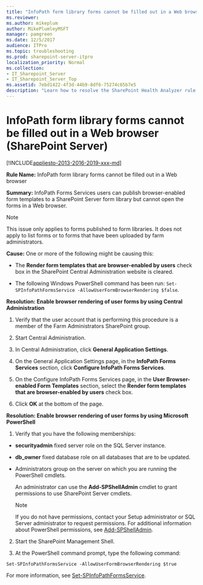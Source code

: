 ```yaml
---
title: "InfoPath form library forms cannot be filled out in a Web browser (SharePoint Server)"
ms.reviewer: 
ms.author: mikeplum
author: MikePlumleyMSFT
manager: pamgreen
ms.date: 12/5/2017
audience: ITPro
ms.topic: troubleshooting
ms.prod: sharepoint-server-itpro
localization_priority: Normal
ms.collection:
- IT_Sharepoint_Server
- IT_Sharepoint_Server_Top
ms.assetid: 7ebd1422-4f3d-44b9-8df6-75274c65b7e5
description: "Learn how to resolve the SharePoint Health Analyzer rule: InfoPath form library forms cannot be filled out in a Web browser, for SharePoint Server."
---
```


# InfoPath form library forms cannot be filled out in a Web browser (SharePoint Server)

[!INCLUDE[appliesto-2013-2016-2019-xxx-md](../includes/appliesto-2013-2016-2019-xxx-md.md)] 
  
 **Rule Name:** InfoPath form library forms cannot be filled out in a Web browser 
  
 **Summary:** InfoPath Forms Services users can publish browser-enabled form templates to a SharePoint Server form library but cannot open the forms in a Web browser. 
  
> [!NOTE]
> This issue only applies to forms published to form libraries. It does not apply to list forms or to forms that have been uploaded by farm administrators. 
  
 **Cause:** One or more of the following might be causing this: 
  
- The **Render form templates that are browser-enabled by users** check box in the SharePoint Central Administration website is cleared. 
    
- The following Windows PowerShell command has been run:  `Set-SPInfoPathFormsService -AllowUserFormBrowserRendering $false`.
    
**Resolution: Enable browser rendering of user forms by using Central Administration**
  
1. Verify that the user account that is performing this procedure is a member of the Farm Administrators SharePoint group. 
    
2. Start Central Administration.
    
3. In Central Administration, click **General Application Settings**.
    
4. On the General Application Settings page, in the **InfoPath Forms Services** section, click **Configure InfoPath Forms Services**.
    
5. On the Configure InfoPath Forms Services page, in the **User Browser-enabled Form Templates** section, select the **Render form templates that are browser-enabled by users** check box. 
    
6. Click **OK** at the bottom of the page. 
    
**Resolution: Enable browser rendering of user forms by using Microsoft PowerShell**
  
1. Verify that you have the following memberships:
    
  - **securityadmin** fixed server role on the SQL Server instance. 
    
  - **db_owner** fixed database role on all databases that are to be updated. 
    
  - Administrators group on the server on which you are running the PowerShell cmdlets.
    
    An administrator can use the **Add-SPShellAdmin** cmdlet to grant permissions to use SharePoint Server cmdlets. 
    
    > [!NOTE]
    > If you do not have permissions, contact your Setup administrator or SQL Server administrator to request permissions. For additional information about PowerShell permissions, see [Add-SPShellAdmin](/powershell/module/sharepoint-server/Add-SPShellAdmin?view=sharepoint-ps). 
  
2. Start the SharePoint Management Shell.
    
3. At the PowerShell command prompt, type the following command:
    
  ```
  Set-SPInfoPathFormsService -AllowUserFormBrowserRendering $true
  ```

For more information, see [Set-SPInfoPathFormsService](/powershell/module/sharepoint-server/Set-SPInfoPathFormsService?view=sharepoint-ps).
  

